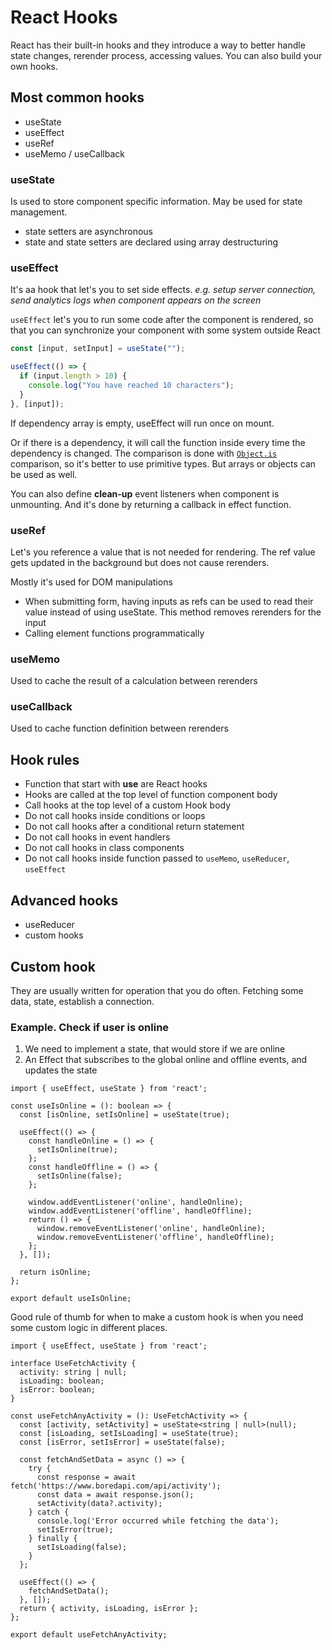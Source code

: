 # React Hooks

React has their built-in hooks and they introduce a way to better handle state changes, rerender process, accessing values. You can also build your own hooks.

## Most common hooks

- useState
- useEffect
- useRef
- useMemo / useCallback

### useState

Is used to store component specific information. May be used for state management.

- state setters are asynchronous
- state and state setters are declared using array destructuring

### useEffect

It's aa hook that let's you to set side effects. _e.g. setup server connection, send analytics logs when component appears on the screen_

`useEffect` let's you to run some code after the component is rendered, so that you can synchronize your component with some system outside React

```jsx
const [input, setInput] = useState("");

useEffect(() => {
  if (input.length > 10) {
    console.log("You have reached 10 characters");
  }
}, [input]);
```

If dependency array is empty, useEffect will run once on mount. 

Or if there is a dependency, it will call the function inside every time the dependency is changed. The comparison is done with [`Object.is`](https://developer.mozilla.org/en-US/docs/Web/JavaScript/Reference/Global_Objects/Object/is) comparison, so it's better to use primitive types. But arrays or objects can be used as well.

You can also define **clean-up** event listeners when component is unmounting. And it's done by returning a callback in effect function.

### useRef

Let's you reference a value that is not needed for rendering. The ref value gets updated in the background but does not cause rerenders.

Mostly it's used for DOM manipulations

- When submitting form, having inputs as refs can be used to read their value instead of using useState. This method removes rerenders for the input
- Calling element functions programmatically 

### useMemo

Used to cache the result of a calculation between rerenders

### useCallback

Used to cache function definition between rerenders

## Hook rules

- Function that start with **use** are React hooks
- Hooks are called at the top level of function component body
- Call hooks at the top level of a custom Hook body
- Do not call hooks inside conditions or loops
- Do not call hooks after a conditional return statement
- Do not call hooks in event handlers
- Do not call hooks in class components
- Do not call hooks inside function passed to `useMemo`, `useReducer`, `useEffect`

## Advanced hooks

- useReducer
- custom hooks

## Custom hook

They are usually written for operation that you do often. Fetching some data, state, establish a connection. 

### Example. Check if user is online

1. We need to implement a state, that would store if we are online
2. An Effect that subscribes to the global online and offline events, and updates the state

```tsx
import { useEffect, useState } from 'react';

const useIsOnline = (): boolean => {
  const [isOnline, setIsOnline] = useState(true);

  useEffect(() => {
    const handleOnline = () => {
      setIsOnline(true);
    };
    const handleOffline = () => {
      setIsOnline(false);
    };

    window.addEventListener('online', handleOnline);
    window.addEventListener('offline', handleOffline);
    return () => {
      window.removeEventListener('online', handleOnline);
      window.removeEventListener('offline', handleOffline);
    };
  }, []);

  return isOnline;
};

export default useIsOnline;
```

Good rule of thumb for when to make a custom hook is when you need some custom logic in different places. 


```tsx
import { useEffect, useState } from 'react';

interface UseFetchActivity {
  activity: string | null;
  isLoading: boolean;
  isError: boolean;
}

const useFetchAnyActivity = (): UseFetchActivity => {
  const [activity, setActivity] = useState<string | null>(null);
  const [isLoading, setIsLoading] = useState(true);
  const [isError, setIsError] = useState(false);

  const fetchAndSetData = async () => {
    try {
      const response = await fetch('https://www.boredapi.com/api/activity');
      const data = await response.json();
      setActivity(data?.activity);
    } catch {
      console.log('Error occurred while fetching the data');
      setIsError(true);
    } finally {
      setIsLoading(false);
    }
  };

  useEffect(() => {
    fetchAndSetData();
  }, []);
  return { activity, isLoading, isError };
};

export default useFetchAnyActivity;
```